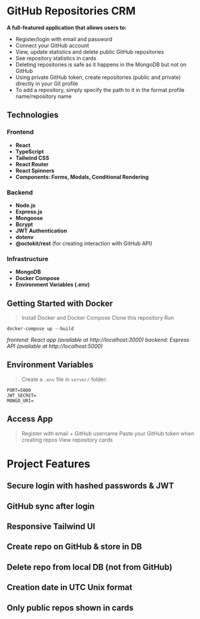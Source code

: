 # GitHub Repositories CRM

**A full-featured application that allows users to:**
- Register/login with email and password
- Connect your GitHub account
- View, update statistics and delete public GitHub repositories
- See repository statistics in cards
- Deleting repositories is safe as it happens in the MongoDB but not on GitHub
- Using private GitHub token, create repositories (public and private) directly in your Git profile
- To add a repository, simply specify the path to it in the format profile name/repository name


## Technologies

### Frontend
- **React**
- **TypeScript**
- **Tailwind CSS**
- **React Router**
- **React Spinners**
- **Components: Forms, Modals, Conditional Rendering**

### Backend
- **Node.js**
- **Express.js**
- **Mongoose**
- **Bcrypt**
- **JWT Authentication**
- **dotenv**
- **@octokit/rest** (for creating interaction with GitHub API)

### Infrastructure
- **MongoDB**
- **Docker Compose**
- **Environment Variables (.env)**


## Getting Started with Docker
> Install Docker and Docker Compose
> Clone this repository
> Run 
```
docker-compose up --build
```

*frontend: React app (available at http://localhost:3000)*
*backend: Express API (available at http://localhost:5000)*


## Environment Variables
> Create a `.env` file in `server/` folder:
```
PORT=5000
JWT_SECRET=
MONGO_URI=
```

## Access App
> Register with email + GitHub username
> Paste your GitHub token when creating repos
> View repository cards


# Project Features
## Secure login with hashed passwords & JWT
## GitHub sync after login
## Responsive Tailwind UI
## Create repo on GitHub & store in DB
## Delete repo from local DB (not from GitHub)
## Creation date in UTC Unix format
## Only public repos shown in cards
